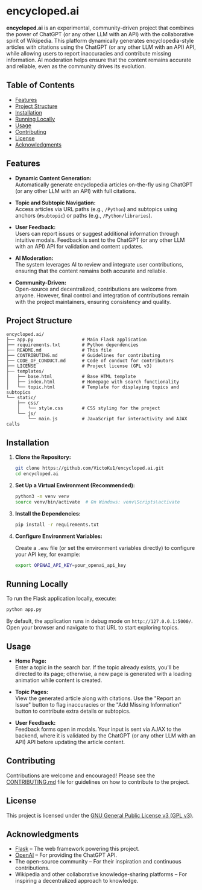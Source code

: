 # encycloped.ai

**encycloped.ai** is an experimental, community-driven project that combines the power of ChatGPT (or any other LLM with an API) with the collaborative spirit of Wikipedia. This platform dynamically generates encyclopedia-style articles with citations using the ChatGPT (or any other LLM with an API) API, while allowing users to report inaccuracies and contribute missing information. AI moderation helps ensure that the content remains accurate and reliable, even as the community drives its evolution.

## Table of Contents

- [Features](#features)
- [Project Structure](#project-structure)
- [Installation](#installation)
- [Running Locally](#running-locally)
- [Usage](#usage)
- [Contributing](#contributing)
- [License](#license)
- [Acknowledgments](#acknowledgments)

## Features

- **Dynamic Content Generation:**  
  Automatically generate encyclopedia articles on-the-fly using ChatGPT (or any other LLM with an API) with full citations.

- **Topic and Subtopic Navigation:**  
  Access articles via URL paths (e.g., `/Python`) and subtopics using anchors (`#subtopic`) or paths (e.g., `/Python/libraries`).

- **User Feedback:**  
  Users can report issues or suggest additional information through intuitive modals. Feedback is sent to the ChatGPT (or any other LLM with an API) API for validation and content updates.

- **AI Moderation:**  
  The system leverages AI to review and integrate user contributions, ensuring that the content remains both accurate and reliable.

- **Community-Driven:**  
  Open-source and decentralized, contributions are welcome from anyone. However, final control and integration of contributions remain with the project maintainers, ensuring consistency and quality.

## Project Structure

```plaintext
encycloped.ai/
├── app.py                  # Main Flask application
├── requirements.txt        # Python dependencies
├── README.md               # This file
├── CONTRIBUTING.md         # Guidelines for contributing
├── CODE_OF_CONDUCT.md      # Code of conduct for contributors
├── LICENSE                 # Project license (GPL v3)
├── templates/
│   ├── base.html           # Base HTML template
│   ├── index.html          # Homepage with search functionality
│   └── topic.html          # Template for displaying topics and subtopics
└── static/
    ├── css/
    │   └── style.css       # CSS styling for the project
    └── js/
        └── main.js         # JavaScript for interactivity and AJAX calls
```

## Installation

1. **Clone the Repository:**

   ```bash
   git clone https://github.com/VictoKu1/encycloped.ai.git
   cd encycloped.ai
   ```

2. **Set Up a Virtual Environment (Recommended):**

   ```bash
   python3 -m venv venv
   source venv/bin/activate  # On Windows: venv\Scripts\activate
   ```

3. **Install the Dependencies:**

   ```bash
   pip install -r requirements.txt
   ```

4. **Configure Environment Variables:**

   Create a `.env` file (or set the environment variables directly) to configure your API key, for example:

   ```bash
   export OPENAI_API_KEY=your_openai_api_key
   ```

## Running Locally

To run the Flask application locally, execute:

```bash
python app.py
```

By default, the application runs in debug mode on `http://127.0.0.1:5000/`. Open your browser and navigate to that URL to start exploring topics.

## Usage

- **Home Page:**  
  Enter a topic in the search bar. If the topic already exists, you'll be directed to its page; otherwise, a new page is generated with a loading animation while content is created.

- **Topic Pages:**  
  View the generated article along with citations. Use the "Report an Issue" button to flag inaccuracies or the "Add Missing Information" button to contribute extra details or subtopics.

- **User Feedback:**  
  Feedback forms open in modals. Your input is sent via AJAX to the backend, where it is validated by the ChatGPT (or any other LLM with an API) API before updating the article content.

## Contributing

Contributions are welcome and encouraged! Please see the [CONTRIBUTING.md](CONTRIBUTING.md) file for guidelines on how to contribute to the project.

## License

This project is licensed under the [GNU General Public License v3 (GPL v3)](LICENSE).

## Acknowledgments

- [Flask](https://flask.palletsprojects.com/) – The web framework powering this project.
- [OpenAI](https://openai.com/) – For providing the ChatGPT API.
- The open-source community – For their inspiration and continuous contributions.
- Wikipedia and other collaborative knowledge-sharing platforms – For inspiring a decentralized approach to knowledge.







